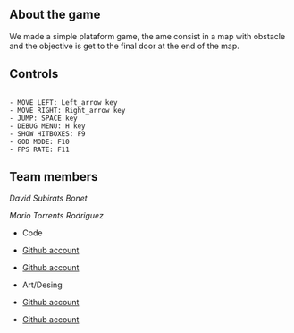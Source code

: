 ## About the game

We made a simple plataform game, the ame consist in a map with obstacle and the objective is get to the final door at the end of the map.

## Controls
~~~~~~~~~~~~~~~

- MOVE LEFT: Left_arrow key
- MOVE RIGHT: Right_arrow key
- JUMP: SPACE key
- DEBUG MENU: H key
- SHOW HITBOXES: F9
- GOD MODE: F10
- FPS RATE: F11

~~~~~~~~~~~~~~~

## Team members

_David Subirats Bonet_

_Mario Torrents Rodriguez_

* Code
* [Github account](https://github.com/Deivid13SB)
* [Github account](https://github.com/MarioTorrentsRodriguez)

* Art/Desing
* [Github account](https://github.com/Deivid13SB)
* [Github account](https://github.com/MarioTorrentsRodriguez)
